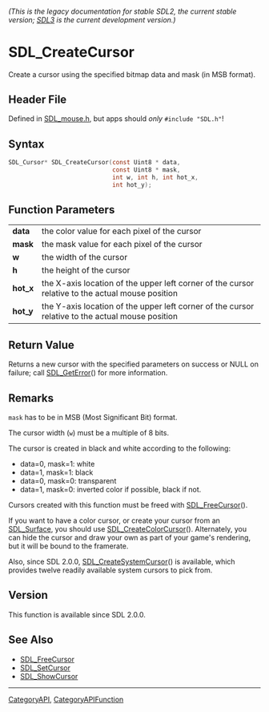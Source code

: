 ###### (This is the legacy documentation for stable SDL2, the current stable version; [SDL3](https://wiki.libsdl.org/SDL3/) is the current development version.)
# SDL_CreateCursor

Create a cursor using the specified bitmap data and mask (in MSB format).

## Header File

Defined in [SDL_mouse.h](https://github.com/libsdl-org/SDL/blob/SDL2/include/SDL_mouse.h), but apps should _only_ `#include "SDL.h"`!

## Syntax

```c
SDL_Cursor* SDL_CreateCursor(const Uint8 * data,
                             const Uint8 * mask,
                             int w, int h, int hot_x,
                             int hot_y);

```

## Function Parameters

|               |                                                                                                  |
| ------------- | ------------------------------------------------------------------------------------------------ |
| **data**      | the color value for each pixel of the cursor                                                     |
| **mask**      | the mask value for each pixel of the cursor                                                      |
| **w**         | the width of the cursor                                                                          |
| **h**         | the height of the cursor                                                                         |
| **hot_x**     | the X-axis location of the upper left corner of the cursor relative to the actual mouse position |
| **hot_y**     | the Y-axis location of the upper left corner of the cursor relative to the actual mouse position |

## Return Value

Returns a new cursor with the specified parameters on success or NULL on
failure; call [SDL_GetError](SDL_GetError)() for more information.

## Remarks

`mask` has to be in MSB (Most Significant Bit) format.

The cursor width (`w`) must be a multiple of 8 bits.

The cursor is created in black and white according to the following:

- data=0, mask=1: white
- data=1, mask=1: black
- data=0, mask=0: transparent
- data=1, mask=0: inverted color if possible, black if not.

Cursors created with this function must be freed with
[SDL_FreeCursor](SDL_FreeCursor)().

If you want to have a color cursor, or create your cursor from an
[SDL_Surface](SDL_Surface), you should use
[SDL_CreateColorCursor](SDL_CreateColorCursor)(). Alternately, you can hide
the cursor and draw your own as part of your game's rendering, but it will
be bound to the framerate.

Also, since SDL 2.0.0, [SDL_CreateSystemCursor](SDL_CreateSystemCursor)()
is available, which provides twelve readily available system cursors to
pick from.

## Version

This function is available since SDL 2.0.0.

## See Also

* [SDL_FreeCursor](SDL_FreeCursor)
* [SDL_SetCursor](SDL_SetCursor)
* [SDL_ShowCursor](SDL_ShowCursor)

----
[CategoryAPI](CategoryAPI), [CategoryAPIFunction](CategoryAPIFunction)

